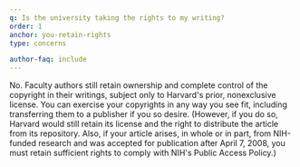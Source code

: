 ```yaml
---
q: Is the university taking the rights to my writing?
order: 1
anchor: you-retain-rights
type: concerns

author-faq: include
---
```


No.  Faculty authors still retain ownership and complete control of the copyright in their writings, subject only to Harvard's prior, nonexclusive license. You can exercise your copyrights in any way you see fit, including transferring them to a publisher if you so desire. (However, if you do so, Harvard would still retain its license and the right to distribute the article from its repository. Also, if your article arises, in whole or in part, from NIH-funded research and was accepted for publication after April 7, 2008, you must retain sufficient rights to comply with NIH's Public Access Policy.)
